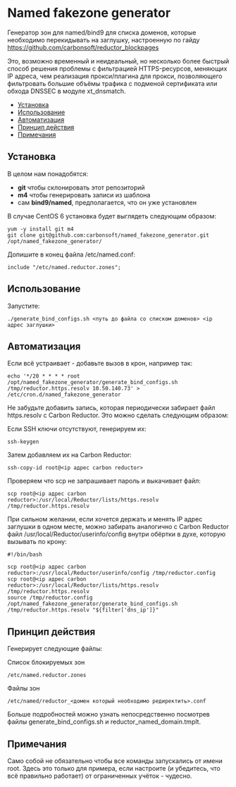 # Named fakezone generator

Генератор зон для named/bind9 для списка доменов, которые необходимо перекидывать на заглушку, настроенную по гайду https://github.com/carbonsoft/reductor_blockpages

Это, возможно временный и неидеальный, но несколько более быстрый способ решения проблемы с фильтрацией HTTPS-ресурсов, меняющих IP адреса, чем реализация прокси/плагина для прокси, позволяющего фильтровать большие объёмы трафика с подменой сертификата или обхода DNSSEC в модуле xt_dnsmatch.

  * [Установка](#Установка)
  * [Использование](#Использование)
  * [Автоматизация](#Автоматизация)
  * [Принцип действия](#Принцип-действия)
  * [Примечания](#Примечания)

## Установка

В целом нам понадобятся:

- **git** чтобы склонировать этот репозиторий
- **m4** чтобы генерировать записи из шаблона
- сам **bind9/named**, предполагается, что он уже установлен

В случае CentOS 6 установка будет выглядеть следующим образом:

    yum -y install git m4
    git clone git@github.com:carbonsoft/named_fakezone_generator.git /opt/named_fakezone_generator/

Допишите в конец файла /etc/named.conf:

    include "/etc/named.reductor.zones";
    
## Использование

Запустите:

    ./generate_bind_configs.sh <путь до файла со списком доменов> <ip адрес заглушки>

## Автоматизация

Если всё устраивает - добавьте вызов в крон, например так:

    echo '*/20 * * * * root /opt/named_fakezone_generator/generate_bind_configs.sh /tmp/reductor.https.resolv 10.50.140.73' > /etc/cron.d/named_fakezone_generator

Не забудьте добавить запись, которая периодически забирает файл https.resolv с Carbon Reductor. Это можно сделать следующим образом:

Если SSH ключи отсутствуют, генерируем их:

    ssh-keygen

Затем добавляем их на Carbon Reductor:

    ssh-copy-id root@<ip адрес carbon reductor>

Проверяем что scp не запрашивает пароль и выкачивает файл:

    scp root@<ip адрес carbon reductor>:/usr/local/Reductor/lists/https.resolv /tmp/reductor.https.resolv

При сильном желании, если хочется держать и менять IP адрес заглушки в одном месте, можно забирать аналогично с Carbon Reductor файл /usr/local/Reductor/userinfo/config внутри обёртки в духе, которую вызывать по крону:

    #!/bin/bash
        
    scp root@<ip адрес carbon reductor>:/usr/local/Reductor/userinfo/config /tmp/reductor.config
    scp root@<ip адрес carbon reductor>:/usr/local/Reductor/lists/https.resolv /tmp/reductor.https.resolv
    source /tmp/reductor.config
    /opt/named_fakezone_generator/generate_bind_configs.sh /tmp/reductor.https.resolv "${filter['dns_ip']}"

## Принцип действия

Генерирует следующие файлы:

Список блокируемых зон

    /etc/named.reductor.zones

Файлы зон

    /etc/named/reductor_<домен который необходимо редиректить>.conf

Больше подробностей можно узнать непосредственно посмотрев файлы generate\_bind\_configs.sh и reductor\_named\_domain.tmplt.

## Примечания

Само собой не обязательно чтобы все команды запускались от имени root. Здесь это только для примера, если настроите (и убедитесь, что всё правильно работает) от ограниченных учёток - чудесно.
